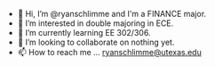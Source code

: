 - 👋 Hi, I’m @ryanschlimme and I'm a FINANCE major.
- 👀 I’m interested in double majoring in ECE.
- 🌱 I’m currently learning EE 302/306.
- 💞️ I’m looking to collaborate on nothing yet.
- 📫 How to reach me ... ryanschlimme@utexas.edu


<!---
ryanschlimme/ryanschlimme is a ✨ special ✨ repository because its `README.md` (this file) appears on your GitHub profile.
You can click the Preview link to take a look at your changes.
--->

